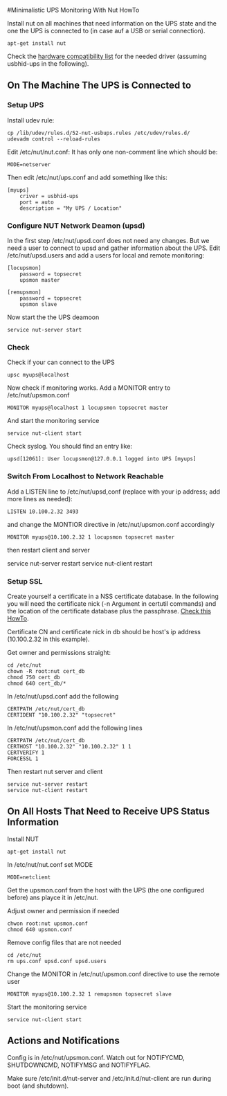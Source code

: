 #Minimalistic UPS Monitoring With Nut HowTo

Install nut on all machines that need information on the UPS state and the one the UPS is connected to (in case auf a USB or serial connection).

    apt-get install nut

Check the [hardware compatibility list](http://networkupstools.org/stable-hcl.html) for the needed driver (assuming usbhid-ups in the following).

## On The Machine The UPS is Connected to

### Setup UPS

Install udev rule:

    cp /lib/udev/rules.d/52-nut-usbups.rules /etc/udev/rules.d/
    udevadm control --reload-rules

Edit /etc/nut/nut.conf: It has only one non-comment line which should be:

    MODE=netserver

Then edit /etc/nut/ups.conf and add something like this:

    [myups]
        criver = usbhid-ups
        port = auto
        description = "My UPS / Location"

### Configure NUT Network Deamon (upsd)

In the first step /etc/nut/upsd.conf does not need any changes. But we need a user to connect to upsd and gather information about the UPS. Edit /etc/nut/upsd.users and add a users for local and remote monitoring:

    [locupsmon]
        password = topsecret
        upsmon master

    [remupsmon]
        password = topsecret
        upsmon slave

Now start the the UPS deamoon

    service nut-server start

### Check 

Check if your can connect to the UPS

    upsc myups@localhost

Now check if monitoring works. Add a MONITOR entry to /etc/nut/upsmon.conf

    MONITOR myups@localhost 1 locupsmon topsecret master

And start the monitoring service

    service nut-client start

Check syslog. You should find an entry like:

    upsd[12061]: User locupsmon@127.0.0.1 logged into UPS [myups]

### Switch From Localhost to Network Reachable

Add a LISTEN line to /etc/nut/upsd,conf (replace with your ip address; add more lines as needed):

    LISTEN 10.100.2.32 3493

and change the MONTIOR directive in /etc/nut/upsmon.conf accordingly

    MONITOR myups@10.100.2.32 1 locupsmon topsecret master

then restart client and server

   service nut-server restart
   service nut-client restart

### Setup SSL

Create yourself a certificate in a NSS certificate database. In the following you will need the certificate nick (-n Argument in certutil commands) and the location of the certificate database plus the passphrase. [Check this HowTo](https://github.com/tweithoener/minimalistic-howtos/blob/master/certificates-and-ca-with-libnss3-tools.md).

Certificate CN and certificate nick in db should be host's ip address (10.100.2.32 in this example).

Get owner and permissions straight:

    cd /etc/nut
	chown -R root:nut cert_db
	chmod 750 cert_db
	chmod 640 cert_db/*

In /etc/nut/upsd.conf add the following

    CERTPATH /etc/nut/cert_db
	CERTIDENT "10.100.2.32" "topsecret"

In /etc/nut/upsmon.conf add the following lines

    CERTPATH /etc/nut/cert_db
	CERTHOST "10.100.2.32" "10.100.2.32" 1 1
	CERTVERIFY 1
	FORCESSL 1

Then restart nut server and client

    service nut-server restart
    service nut-client restart

## On All Hosts That Need to Receive UPS Status Information

Install NUT

    apt-get install nut

In /etc/nut/nut.conf set MODE

    MODE=netclient

Get the upsmon.conf from the host with the UPS (the one configured before) ans playce it in /etc/nut.

Adjust owner and permission if needed

    chwon root:nut upsmon.conf
	chmod 640 upsmon.conf

Remove config files that are not needed

    cd /etc/nut
	rm ups.conf upsd.conf upsd.users

Change the MONITOR in /etc/nut/upsmon.conf directive to use the remote user

    MONITOR myups@10.100.2.32 1 remupsmon topsecret slave

Start the monitoring service

    service nut-client start

## Actions and Notifications

Config is in /etc/nut/upsmon.conf. Watch out for NOTIFYCMD, SHUTDOWNCMD, NOTIFYMSG and NOTIFYFLAG. 

Make sure /etc/init.d/nut-server and /etc/init.d/nut-client are run during boot (and shutdown).
